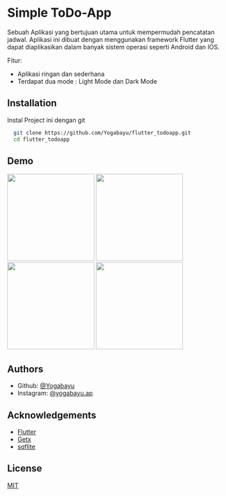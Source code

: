 
# Simple ToDo-App

Sebuah Aplikasi yang bertujuan utama untuk mempermudah pencatatan jadwal. Aplikasi ini dibuat dengan menggunakan framework Flutter yang dapat diaplikasikan dalam banyak sistem operasi seperti Android dan IOS.

Fitur: 
- Aplikasi ringan dan sederhana
- Terdapat dua mode : Light Mode dan Dark Mode


## Installation

Instal Project ini dengan git

```bash
  git clone https://github.com/Yogabayu/flutter_todoapp.git
  cd flutter_todoapp
```
    
## Demo

<img src="https://github.com/Yogabayu/flutter_todoapp/blob/master/app_image/1.png" width="200"> <img src="https://github.com/Yogabayu/flutter_todoapp/blob/master/app_image/2.png" width="200"> <img src="https://github.com/Yogabayu/flutter_todoapp/blob/master/app_image/3.png" width="200"> <img src="https://github.com/Yogabayu/flutter_todoapp/blob/master/app_image/4.png" width="200">



## Authors

- Github:  [@Yogabayu](https://github.com/Yogabayu)
- Instagram:  [@yogabayu.ap](https://www.instagram.com/yogabayu.ap)




## Acknowledgements

 - [Flutter](https://flutter.dev/)
 - [Getx](https://pub.dev/packages/get)
 - [sqflite](https://pub.dev/packages/sqflite)

## License

[MIT](https://choosealicense.com/licenses/mit/)




